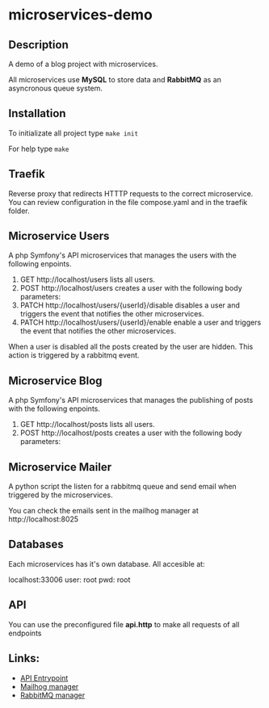 # microservices-demo


## Description
A demo of a blog project with microservices.

All microservices use **MySQL** to store data and **RabbitMQ** as an asyncronous queue system.

## Installation

To initializate all project type `make init`

For help type `make`

## Traefik
Reverse proxy that redirects HTTTP requests to the correct microservice. You can review configuration in the file
compose.yaml and in the traefik folder.


## Microservice Users

A php Symfony's API microservices that manages the users with the following enpoints.

1. GET http://localhost/users  lists all users.
2. POST http://localhost/users creates a user with the following body parameters:
3. PATCH http://localhost/users/{userId}/disable disables a user and triggers the event that notifies the other microservices. 
4. PATCH http://localhost/users/{userId}/enable enable a user and triggers the event that notifies the other microservices. 

When a user is disabled all the posts created by the user are hidden. This action is triggered by a rabbitmq event.

## Microservice Blog

A php Symfony's API microservices that manages the publishing of posts with the following enpoints.

1. GET http://localhost/posts  lists all users.
2. POST http://localhost/posts creates a user with the following body parameters:

## Microservice Mailer

A python script the listen for a rabbitmq queue and send email when triggered by the microservices.

You can check the emails sent in the mailhog manager at http://localhost:8025

## Databases
Each microservices has it's own database. All accesible at:

localhost:33006
user: root
pwd: root

## API
You can use the preconfigured file **api.http** to make all requests of all endpoints

## Links:

- [API Entrypoint](http://localhost/)
- [Mailhog manager](http://localhost:8025/)
- [RabbitMQ manager](http://localhost:15672)




